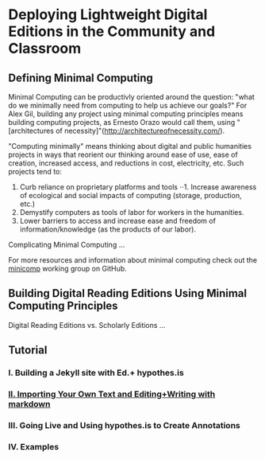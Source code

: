 # Deploying Lightweight Digital Editions in the Community and Classroom 

## Defining Minimal Computing
Minimal Computing can be productivly oriented around the question: "what do we minimally need from computing to help us achieve our goals?" For Alex Gil, building any project using minimal computing principles means building computing projects, as Ernesto Orazo would call them, using "[architectures of necessity]"(http://architectureofnecessity.com/). 

"Computing minimally" means thinking about digital and public humanities projects in ways that reorient our thinking around ease of use, ease of creation, increased access, and reductions in cost, electricity, etc. Such projects tend to:

1. Curb reliance on proprietary platforms and tools
⋅⋅1. Increase awareness of ecological and social impacts of computing (storage, production, etc.)
2. Demystify computers as tools of labor for workers in the humanities.
3. Lower barriers to access and increase ease and freedom of information/knowledge (as the products of our labor).

Complicating Minimal Computing ...

For more resources and information about minimal computing check out the [minicomp](http://go-dh.github.io/mincomp/)
working group on GitHub.

## Building Digital Reading Editions Using Minimal Computing Principles

Digital Reading Editions vs. Scholarly Editions ... 

## Tutorial

### I. Building a Jekyll site with Ed.+ hypothes.is

### [II. Importing Your Own Text and Editing+Writing with markdown](praxis-session/using-markdown.md)

### III. Going Live and Using hypothes.is to Create Annotations

### IV. Examples
